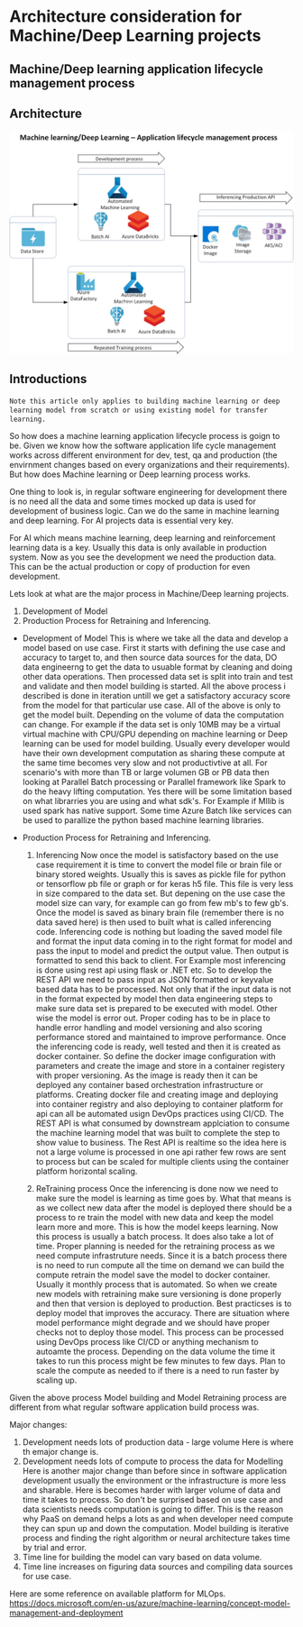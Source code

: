 # Architecture consideration for Machine/Deep Learning projects

## Machine/Deep learning application lifecycle management process

## Architecture

![alt text](https://github.com/balakreshnan/AzureMLV2/blob/master/dlmlalm.jpg "ML/DL ALM process")


## Introductions

```
Note this article only applies to building machine learning or deep learning model from scratch or using existing model for transfer learning. 
```

So how does a machine learning application lifecycle process is goign to be. Given we know how the software application life cycle management works across different environment for dev, test, qa and production (the envirnment changes based on every organizations and their requirements). But how does Machine learning or Deep learning process works.

One thing to look is, in regular software engineering for development there is no need all the data and some times mocked up data is used for development of business logic. Can we do the same in machine learning and deep learning. For AI projects data is essential very key.

For AI which means machine learning, deep learning and reinforcement learning data is a key. Usually this data is only available in production system. Now as you see the development we need the production data. This can be the actual production or copy of production for even development.

Lets look at what are the major process in Machine/Deep learning projects.

1) Development of Model
2) Production Process for Retraining and Inferencing.

- Development of Model
    This is where we take all the data and develop a model based on use case. First it starts with defining the use case and accuracy to target to, and then source data sources for the data, DO data engineerng to get the data to usuable format by cleaning and doing other data operations. Then processed data set is split into train and test and validate and then model building is started. All the above process i described is done in iteration untill we get a satisfactory accuracy score from the model for that particular use case.
    All of the above is only to get the model built. Depending on the volume of data the computation can change. For example if the data set is only 10MB may be a virtual virtual machine with CPU/GPU depending on machine learning or Deep learning can be used for model building. Usually every developer would have their own development computation as sharing these compute at the same time becomes very slow and not productivtive at all.
    For scenario's with more than TB or large volumen GB or PB data then looking at Parallel Batch processing or Parallel framework like Spark to do the heavy lifting computation. Yes there will be some limitation based on what librarries you are using and what sdk's. For Example if Mllib is used spark has native support. Some time Azure Batch like services can be used to parallize the python based machine learning libraries.

- Production Process for Retraining and Inferencing.
    1) Inferencing
        Now once the model is satisfactory based on the use case requirement it is time to convert the model file or brain file or binary stored weights. Usually this is saves as pickle file for python or tensorflow pb file or graph or for keras h5 file. This file is very less in size compared to the data set. But depening on the use case the model size can vary, for example can go from few mb's to few gb's.
        Once the model is saved as binary brain file (remember there is no data saved here) is then used to built what is called inferencing code. Inferencing code is nothing but loading the saved model file and format the input data coming in to the right format for model and pass the input to model and predict the output value. Then output is formatted to send this back to client. For Example most inferencing is done using rest api using flask or .NET etc. So to develop the REST API we need to pass input as JSON formatted or keyvalue based data has to be processed. Not only that if the input data is not in the format expected by model then data engineering steps to make sure data set is prepared to be executed with model. Other wise the model is error out. Proper coding has to be in place to handle error handling and model versioning and also scoring performance stored and maintained to improve performance.
        Once the inferencing code is ready, well tested and then it is created as docker container. So define the docker image configuration with parameters and create the image and store in a container registery with proper versioning. 
        As the image is ready then it can be deployed any container based orchestration infrastructure or platforms. 
        Creating docker file and creating image and deploying into container registry and also deploying to container platform for api can all be automated usign DevOps practices using CI/CD.
        The REST API is what consumed by downstream applciation to consume the machine learning model that was built to complete the step to show value to business. The Rest API is realtime so the idea here is not a large volume is processed in one api rather few rows are sent to process but can be scaled for multiple clients using the container platform horizontal scaling.

    2) ReTraining process
        Once the inferencing is done now we need to make sure the model is learning as time goes by. What that means is as we collect new data after the model is deployed there should be a process to re train the model with new data and keep the model learn more and more. This is how the model keeps learning.
        Now this process is usually a batch process. It does also take a lot of time. Proper planning is needed for the retraining process as we need compute infrastruture needs.
        Since it is a batch process there is no need to run compute all the time on demand we can build the compute retrain the model save the model to docker container. Usually it monthly process that is automated. So when we create new models with retraining make sure versioning is done properly and then that version is deployed to production. Best practicses is to deploy model that improves the accuracy. There are situation where model performance might degrade and we should have proper checks not to deploy those model.
        This process can be processed using DevOps process like CI/CD or anything mechanism to autoamte the process.
        Depending on the data volume the time it takes to run this process might be few minutes to few days. Plan to scale the compute as needed to if there is a need to run faster by scaling up.

Given the above process Model building and Model Retraining process are different from what regular software application build process was.

Major changes:

1) Development needs lots of production data - large volume
    Here is where th emajor change is.
2) Development needs lots of compute to process the data for Modelling
    Here is another major change than before since in software application development usually the environment or the infrastructure is more less and sharable. Here is becomes harder with larger volume of data and time it takes to process. So don't be surprised based on use case and data scientists needs computation is going to differ. This is the reason why PaaS on demand helps a lots as and when developer need compute they can spun up and down the computation. Model building is iterative process and finding the right algorithm or neural architecture takes time by trial and error.
3) Time line for building the model can vary based on data volume.
4) Time line increases on figuring data sources and compiling data sources for use case.

Here are some reference on available platform for MLOps.
https://docs.microsoft.com/en-us/azure/machine-learning/concept-model-management-and-deployment